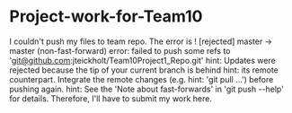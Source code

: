 # Project-work-for-Team10
I couldn't push my files to team repo. The error is  ! [rejected]        master -> master (non-fast-forward) error: failed to push some refs to 'git@github.com:jteickholt/Team10Project1_Repo.git' hint: Updates were rejected because the tip of your current branch is behind hint: its remote counterpart. Integrate the remote changes (e.g. hint: 'git pull ...') before pushing again. hint: See the 'Note about fast-forwards' in 'git push --help' for details. Therefore, I'll have to submit my work here.
